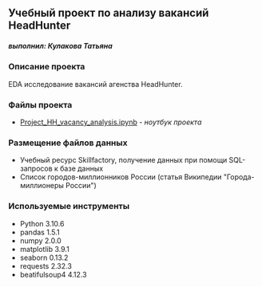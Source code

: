 ## Учебный проект по анализу вакансий HeadHunter
##### выполнил: *Кулакова Татьяна*

### Описание проекта
EDA исследование вакансий агенства HeadHunter.

### Файлы проекта
+ [Project_HH_vacancy_analysis.ipynb](Project_HH_vacancy_analysis.ipynb) *- ноутбук проекта*

### Размещение файлов данных 
+ Учебный ресурс Skillfactorу, получение данных при помощи SQL-запросов к базе данных
+ Список городов-миллионников России (статья Википедии "Города-миллионеры России")

### Используемые инструменты
+ Python 3.10.6
+ pandas 1.5.1
+ numpy 2.0.0
+ matplotlib 3.9.1
+ seaborn 0.13.2
+ requests 2.32.3
+ beatifulsoup4 4.12.3
